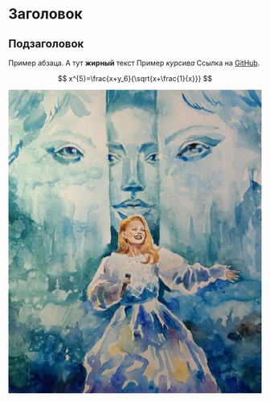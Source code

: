 

# Заголовок
## Подзаголовок
Пример абзаца. А тут **жирный** текст
Пример *курсива*
Ссылка на [GitHub](https://github.com).

$$
x^{5}=\frac{x+y_6}{\sqrt{x+\frac{1}{x}}}
$$

![Описание](найтисвоих.jpg)
